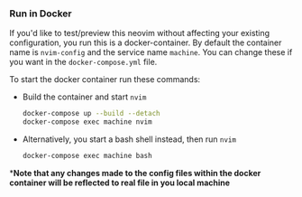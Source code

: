 ### Run in Docker

If you'd like to test/preview this neovim without affecting your existing configuration, you run this is a docker-container.
By default the container name is `nvim-config` and the service name `machine`.
You can change these if you want in the `docker-compose.yml` file.

To start the docker container run these commands:
   -  Build the container and start `nvim`
      ```sh
      docker-compose up --build --detach
      docker-compose exec machine nvim
      ```
   -  Alternatively, you start a bash shell instead, then run `nvim`
      ```sh
      docker-compose exec machine bash
      ```
***Note that any changes made to the config files within the docker container will be reflected to real file in you local machine**
